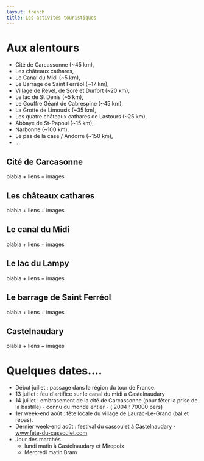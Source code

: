 ```yaml
---
layout: french 
title: Les activités touristiques
---
```


# Aux alentours
* Cité de Carcassonne (~45 km),
* Les châteaux cathares,
* Le Canal du Midi (~5 km),
* Le Barrage de Saint Ferréol (~17 km),
* Village de Revel, de Sorè et Durfort (~20 km),
* Le lac de St Denis (~5 km),
* Le Gouffre Géant de Cabrespine (~45 km),
* La Grotte de Limousis (~35 km),
* Les quatre châteaux cathares de Lastours (~25 km),
* Abbaye de St-Papoul (~15 km),
* Narbonne (~100 km),
* Le pas de la case / Andorre (~150 km),
* ...


## Cité de Carcasonne
blabla + liens + images

## Les châteaux cathares
blabla + liens + images

## Le canal du Midi
blabla + liens + images

## Le lac du Lampy
blabla + liens + images

## Le barrage de Saint Ferréol
blabla + liens + images

## Castelnaudary
blabla + liens + images

# Quelques dates....
* Début juillet : passage dans la région du tour de France.
* 13 juillet : feu d'artifice sur le canal du midi à Castelnaudary
* 14 juillet : embrasement de la cité de Carcassonne (pour fêter la prise de la bastille) - connu du monde entier - ( 2004 : 70000 pers)
* 1er week-end août : fête locale du village de Laurac-Le-Grand (bal et repas).
* Dernier week-end août : festival du cassoulet à Castelnaudary - www.fete-du-cassoulet.com
* Jour des marchés
  * lundi matin à Castelnaudary et Mirepoix
  * Mercredi matin Bram
